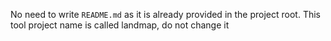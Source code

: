 No need to write `README.md` as it is already provided in the project root. This tool project name is called landmap, do not change it